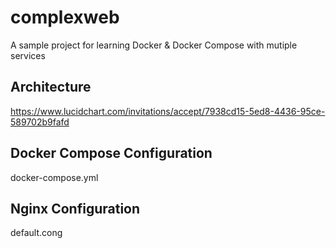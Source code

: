 # complexweb

A sample project for learning Docker & Docker Compose with mutiple services

## Architecture
https://www.lucidchart.com/invitations/accept/7938cd15-5ed8-4436-95ce-589702b9fafd

## Docker Compose Configuration
docker-compose.yml

## Nginx Configuration
default.cong
